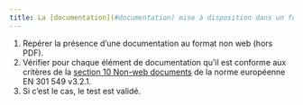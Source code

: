 ```yaml
---
title: La [documentation](#documentation) mise à disposition dans un format non web (hors PDF) est-elle conforme aux critères de la [section 10 Non-web documents](https://www.etsi.org/deliver/etsi_en/301500_301599/301549/03.02.01_60/en_301549v030201p.pdf#page=52) de la norme européenne EN 301 549 v3.2.1 ?
---
```


1. Repérer la présence d’une documentation au format non web (hors PDF).
2. Vérifier pour chaque élément de documentation qu’il est conforme aux critères de la [section 10 Non-web documents](https://www.etsi.org/deliver/etsi_en/301500_301599/301549/03.02.01_60/en_301549v030201p.pdf#page=52) de la norme européenne EN 301 549 v3.2.1.
3. Si c’est le cas, le test est validé.
